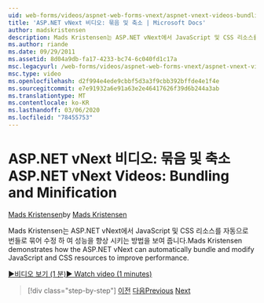 ```yaml
---
uid: web-forms/videos/aspnet-web-forms-vnext/aspnet-vnext-videos-bundling-and-minification
title: 'ASP.NET vNext 비디오: 묶음 및 축소 | Microsoft Docs'
author: madskristensen
description: Mads Kristensen는 ASP.NET vNext에서 JavaScript 및 CSS 리소스를 자동으로 번들로 묶어 수정 하 여 성능을 향상 시키는 방법을 보여 줍니다.
ms.author: riande
ms.date: 09/29/2011
ms.assetid: 8d04a9db-fa17-4233-bc74-6c040fd1c17a
msc.legacyurl: /web-forms/videos/aspnet-web-forms-vnext/aspnet-vnext-videos-bundling-and-minification
msc.type: video
ms.openlocfilehash: d2f994e4ede9cbbf5d3a3f9cbb392bffde4e1f4e
ms.sourcegitcommit: e7e91932a6e91a63e2e46417626f39d6b244a3ab
ms.translationtype: MT
ms.contentlocale: ko-KR
ms.lasthandoff: 03/06/2020
ms.locfileid: "78455753"
---
```

# <a name="aspnet-vnext-videos-bundling-and-minification"></a><span data-ttu-id="4077f-103">ASP.NET vNext 비디오: 묶음 및 축소</span><span class="sxs-lookup"><span data-stu-id="4077f-103">ASP.NET vNext Videos: Bundling and Minification</span></span>

<span data-ttu-id="4077f-104">[Mads Kristensen](https://github.com/madskristensen)</span><span class="sxs-lookup"><span data-stu-id="4077f-104">by [Mads Kristensen](https://github.com/madskristensen)</span></span>

<span data-ttu-id="4077f-105">Mads Kristensen는 ASP.NET vNext에서 JavaScript 및 CSS 리소스를 자동으로 번들로 묶어 수정 하 여 성능을 향상 시키는 방법을 보여 줍니다.</span><span class="sxs-lookup"><span data-stu-id="4077f-105">Mads Kristensen demonstrates how the ASP.NET vNext can automatically bundle and modify JavaScript and CSS resources to improve performance.</span></span>

[<span data-ttu-id="4077f-106">&#9654;비디오 보기 (1 분)</span><span class="sxs-lookup"><span data-stu-id="4077f-106">&#9654; Watch video (1 minutes)</span></span>](https://channel9.msdn.com/Blogs/ASP-NET-Site-Videos/aspnet-vnext-videos-bundling-and-minification)

> [!div class="step-by-step"]
> <span data-ttu-id="4077f-107">[이전](aspnet-45-web-forms-strong-typed-data-controls.md)
> [다음](getting-started-with-the-next-version-of-aspnet.md)</span><span class="sxs-lookup"><span data-stu-id="4077f-107">[Previous](aspnet-45-web-forms-strong-typed-data-controls.md)
[Next](getting-started-with-the-next-version-of-aspnet.md)</span></span>
